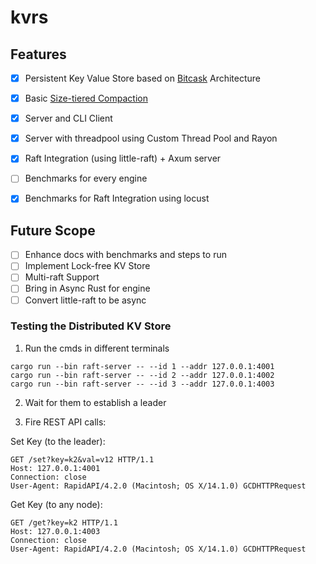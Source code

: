 # kvrs


## Features 

- [x] Persistent Key Value Store based on [Bitcask](https://riak.com/assets/bitcask-intro.pdf) Architecture
- [x] Basic [Size-tiered Compaction](https://opensource.docs.scylladb.com/stable/kb/compaction.html#size-tiered-compaction-strategy-stcs)
- [x] Server and CLI Client 
- [x] Server with threadpool using Custom Thread Pool and Rayon
- [x] Raft Integration (using little-raft) + Axum server
- [ ] Benchmarks for every engine
- [x] Benchmarks for Raft Integration using locust


## Future Scope

- [ ] Enhance docs with benchmarks and steps to run
- [ ] Implement Lock-free KV Store
- [ ] Multi-raft Support
- [ ] Bring in Async Rust for engine
- [ ] Convert little-raft to be async

### Testing the Distributed KV Store

1. Run the cmds in different terminals
```
cargo run --bin raft-server -- --id 1 --addr 127.0.0.1:4001
cargo run --bin raft-server -- --id 2 --addr 127.0.0.1:4002
cargo run --bin raft-server -- --id 3 --addr 127.0.0.1:4003
```

2. Wait for them to establish a leader

3. Fire REST API calls:

Set Key (to the leader):
```curl
GET /set?key=k2&val=v12 HTTP/1.1
Host: 127.0.0.1:4001
Connection: close
User-Agent: RapidAPI/4.2.0 (Macintosh; OS X/14.1.0) GCDHTTPRequest
```

Get Key (to any node):
```curl
GET /get?key=k2 HTTP/1.1
Host: 127.0.0.1:4003
Connection: close
User-Agent: RapidAPI/4.2.0 (Macintosh; OS X/14.1.0) GCDHTTPRequest
```
